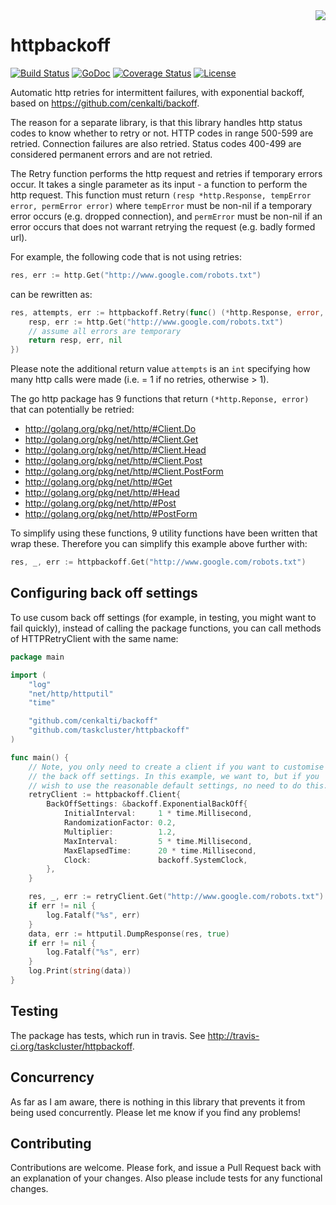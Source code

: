 <img align="right" src="http://media.taskcluster.net/logo/logo-96x120.png" />

# httpbackoff

[![Build Status](https://travis-ci.org/taskcluster/httpbackoff.svg?branch=main)](https://travis-ci.org/taskcluster/httpbackoff)
[![GoDoc](https://godoc.org/github.com/taskcluster/httpbackoff?status.svg)](https://godoc.org/github.com/taskcluster/httpbackoff)
[![Coverage Status](https://coveralls.io/repos/taskcluster/httpbackoff/badge.svg?branch=main&service=github)](https://coveralls.io/github/taskcluster/httpbackoff?branch=master)
[![License](https://img.shields.io/badge/license-MPL%202.0-orange.svg)](http://mozilla.org/MPL/2.0)

Automatic http retries for intermittent failures, with exponential backoff,
based on https://github.com/cenkalti/backoff.

The reason for a separate library, is that this library handles http status
codes to know whether to retry or not.  HTTP codes in range 500-599 are
retried. Connection failures are also retried. Status codes 400-499 are
considered permanent errors and are not retried.

The Retry function performs the http request and retries if temporary errors
occur. It takes a single parameter as its input - a function to perform the
http request. This function must return `(resp *http.Response, tempError error,
permError error)` where `tempError` must be non-nil if a temporary error occurs
(e.g.  dropped connection), and `permError` must be non-nil if an error occurs
that does not warrant retrying the request (e.g. badly formed url).

For example, the following code that is not using retries:

```go
res, err := http.Get("http://www.google.com/robots.txt")
```

can be rewritten as:

```go
res, attempts, err := httpbackoff.Retry(func() (*http.Response, error, error) {
	resp, err := http.Get("http://www.google.com/robots.txt")
	// assume all errors are temporary
    return resp, err, nil
})
```

Please note the additional return value `attempts` is an `int` specifying how
many http calls were made (i.e. = 1 if no retries, otherwise > 1).

The go http package has 9 functions that return `(*http.Reponse, error)` that
can potentially be retried:

* http://golang.org/pkg/net/http/#Client.Do
* http://golang.org/pkg/net/http/#Client.Get
* http://golang.org/pkg/net/http/#Client.Head
* http://golang.org/pkg/net/http/#Client.Post
* http://golang.org/pkg/net/http/#Client.PostForm
* http://golang.org/pkg/net/http/#Get
* http://golang.org/pkg/net/http/#Head
* http://golang.org/pkg/net/http/#Post
* http://golang.org/pkg/net/http/#PostForm

To simplify using these functions, 9 utility functions have been written that
wrap these. Therefore you can simplify this example above further with:

```go
res, _, err := httpbackoff.Get("http://www.google.com/robots.txt")
```

## Configuring back off settings

To use cusom back off settings (for example, in testing, you might want to fail quickly), instead of calling the package functions, you can call methods of HTTPRetryClient with the same name:

```go
package main

import (
	"log"
	"net/http/httputil"
	"time"

	"github.com/cenkalti/backoff"
	"github.com/taskcluster/httpbackoff"
)

func main() {
	// Note, you only need to create a client if you want to customise
	// the back off settings. In this example, we want to, but if you
	// wish to use the reasonable default settings, no need to do this.
	retryClient := httpbackoff.Client{
		BackOffSettings: &backoff.ExponentialBackOff{
			InitialInterval:     1 * time.Millisecond,
			RandomizationFactor: 0.2,
			Multiplier:          1.2,
			MaxInterval:         5 * time.Millisecond,
			MaxElapsedTime:      20 * time.Millisecond,
			Clock:               backoff.SystemClock,
		},
	}

	res, _, err := retryClient.Get("http://www.google.com/robots.txt")
	if err != nil {
		log.Fatalf("%s", err)
	}
	data, err := httputil.DumpResponse(res, true)
	if err != nil {
		log.Fatalf("%s", err)
	}
	log.Print(string(data))
}
```

## Testing

The package has tests, which run in travis. See http://travis-ci.org/taskcluster/httpbackoff.

## Concurrency

As far as I am aware, there is nothing in this library that prevents it from
being used concurrently. Please let me know if you find any problems!

## Contributing
Contributions are welcome. Please fork, and issue a Pull Request back with an
explanation of your changes. Also please include tests for any functional
changes.
